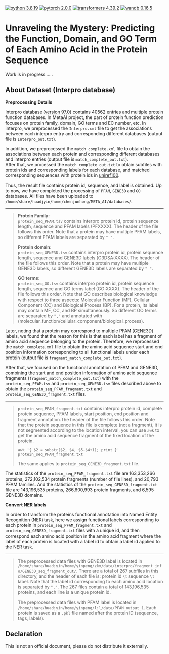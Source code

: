 [![python 3.8.19](https://img.shields.io/badge/python-3.8.19-brightgreen)](https://www.python.org/)
[![pytorch 2.0.0](https://img.shields.io/badge/pytorch-2.0.0-red)](https://pytorch.org/get-started/previous-versions/)
[![transformers 4.39.2](https://img.shields.io/badge/transformers-4.39.2-blue)](https://pypi.org/)
[![wandb 0.16.5](https://img.shields.io/badge/wandb-0.16.5-orange)](https://pypi.org/)
# Unraveling the Mystery: Predicting the Function, Domain, and GO Term of Each Amino Acid in the Protein Sequence                                              
Work is in progress......
        
                
## About Dataset (Interpro database)                      
**Preprocessing Details**                         
                       
Interpro database ([version 97.0](https://ftp.ebi.ac.uk/pub/databases/interpro/current_release/)) contains 40562 entries and multiple protein function databases. In MetaAI project, the part of protein function prediction focuses on protein family, domain, GO terms and EC number, etc.
In interpro, we preprocessed the `Interpro.xml` file to get the associations between each interpro entry and corresponding different databases (output file is `Interpro_out.txt`).
                   
In addition, we preprocessed the `match_complete.xml` file to obtain the associations between each protein and corresponding different databases and interpro entries (output file is `match_complete_out.txt`).     
After that, we processed the `match_complete_out.txt` to obtain subfiles with protein ids and corresponding labels for each database, and matched corresponding sequences with protein ids in [uniref100](https://ftp.uniprot.org/pub/databases/uniprot/uniref/uniref100/Uniref100.fasta.gz).       
      
Thus, the result file contains protein id, sequence, and label is obtained. Up to now, we have completed the processing of `PFAM`, `GENE3D` and `GO` databases. All files have been uploaded to `/home/share/huadjyin/home/chenjunhong/META_AI/databases/`.
                        
---
> **Protein Family:**                 
>  `protein_seq_PFAM.tsv` contains interpro protein id, protein sequence length, sequence and PFAM labels (PFXXXX). The header of the file follows this order. Note that a protein may have multiple PFAM labels, so different PFAM labels are separated by `" "`.            
>         
>       
> **Protein domain:**             
>  `protein_seq_GENE3D.tsv` contains interpro protein id, protein sequence length, sequence and GENE3D labels (G3DSA:XXXX). The header of the file follows this order. Note that a protein may have multiple GENE3D labels, so different GENE3D labels are separated by `" "`.      
>       
> **GO terms:**         
>  `protein_seq_GO.tsv` contains interpro protein id, protein sequence length, sequence and GO terms label (GO:XXXX). The header of the file follows this order. Note that GO describes biological knowledge with respect to three aspects: Molecular Function (MF), Cellular Component (CC) and Biological Process (BP). For a protein, its label may contain MF, CC, and BP simultaneously. So different GO terms are separated by `","` and annotated with (molecular_function/cellular_component/biological_process).           
        
Later, noting that a protein may correspond to multiple PFAM (GENE3D) labels, we found that the reason for this is that each label has a fragment of amino acid sequence belonging to the protein. Therefore, we reprocessed the `match_complete.xml` file to obtain the amino acid sequence start and end position information corresponding to all functional labels under each protein (output file is `fragment_match_complete_out.txt`).

After that, we focused on the functional annotation of PFAM and GENE3D, combining the start and end position information of amino acid sequence fragments (`fragment_match_complete_out.txt`) with the `protein_seq_PFAM.tsv` and `protein_seq_GENE3D.tsv` files described above to obtain the `protein_seq_PFAM_fragment.txt` and `protein_seq_GENE3D_fragment.txt` files.

---
>`protein_seq_PFAM_fragment.txt` contains interpro protein id, complete protein sequence, PFAM labels, start position, end position and fragment annotation.The header of the file follows this order. Note that the protein sequence in this file is complete (not a fragment), it is not segmented according to the location interval, you can use `awk` to get the amino acid sequence fragment of the fixed location of the protein.
>```
>awk '{ $2 = substr($2, $4, $5-$4+1); print }' protein_seq_PFAM_fragment.txt
>```
>The same applies to `protein_seq_GENE3D_fragment.txt` file.

The statistics of the `protein_seq_PFAM_fragment.txt` file are 163,353,266 proteins, 272,102,534 protein fragments (number of file lines), and 20,793 PFAM families. And the statistics of the `protein_seq_GENE3D_fragment.txt` file are 143,196,535 proteins, 266,600,993 protein fragments, and 6,595 GENE3D domains.

**Convert NER labels**  

In order to transform the proteins functional annotation into Named Entity Recognition (NER) task, here we assign functional labels corresponding to each protein in `protein_seq_PFAM_fragment.txt` and `protein_seq_GENE3D_fragment.txt` files with a unique id, and then correspond each amino acid position in the amino acid fragment where the label of each protein is located with a label id to obtain a label id applied to the NER task. 

---
>The preprocessed data files with GENE3D label is located in `/home/share/huadjyin/home/yinpeng/zkx/data/interpro/fragment_info/GENE3D_seq_fragment_out/`. There are a total of 267 subfiles in this directory, and the header of each file is: protein id `\t` sequence `\t` label. Note that the label id corresponding to each amino acid location is separated by `","`. The 267 files contain a total of 143,196,535 proteins, and each line is a unique protein id.
>
>The preprocessed data files with PFAM label is located in `/home/share/huadjyin/home/yinpeng/ljl/data/PFAM_output_1`. Each protein is saved as a `.pkl` file named after the protein ID (sequence, tags, labels).

## Declaration      
This is not an official document, please do not distribute it externally.       
            
            
